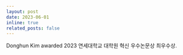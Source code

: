 ```yaml
---
layout: post
date: 2023-06-01
inline: true
related_posts: false
---
```


Donghun Kim awarded 2023 연세대학교 대학원 혁신 우수논문상 최우수상.
